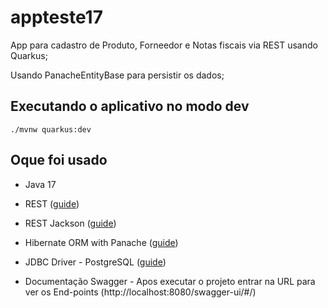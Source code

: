 # appteste17

App para cadastro de Produto, Forneedor e Notas fiscais via REST usando Quarkus;

Usando PanacheEntityBase para persistir os dados;

## Executando o aplicativo no modo dev

```shell script
./mvnw quarkus:dev
```

## Oque foi usado
- Java 17
- REST ([guide](https://quarkus.io/guides/rest))
- REST Jackson ([guide](https://quarkus.io/guides/rest#json-serialisation))
- Hibernate ORM with Panache ([guide](https://quarkus.io/guides/hibernate-orm-panache))
- JDBC Driver - PostgreSQL ([guide](https://quarkus.io/guides/datasource))

-  Documentação Swagger - Apos executar o projeto entrar na URL para ver os End-points (http://localhost:8080/swagger-ui/#/)


